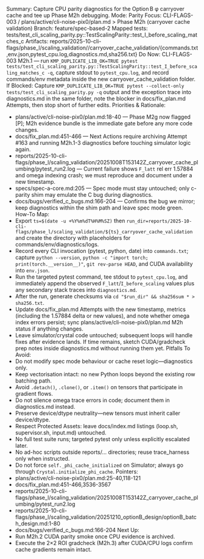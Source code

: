 Summary: Capture CPU parity diagnostics for the Option B φ carryover cache and tee up Phase M2h debugging.
Mode: Parity
Focus: CLI-FLAGS-003 / plans/active/cli-noise-pix0/plan.md > Phase M2h (carryover cache validation)
Branch: feature/spec-based-2
Mapped tests: tests/test_cli_scaling_parity.py::TestScalingParity::test_I_before_scaling_matches_c
Artifacts: reports/2025-10-cli-flags/phase_l/scaling_validation/<timestamp>/carryover_cache_validation/{commands.txt,env.json,pytest_cpu.log,diagnostics.md,sha256.txt}
Do Now: CLI-FLAGS-003 M2h.1 — run `KMP_DUPLICATE_LIB_OK=TRUE pytest tests/test_cli_scaling_parity.py::TestScalingParity::test_I_before_scaling_matches_c -q`, capture stdout to `pytest_cpu.log`, and record commands/env metadata inside the new carryover_cache_validation folder.
If Blocked: Capture `KMP_DUPLICATE_LIB_OK=TRUE pytest --collect-only tests/test_cli_scaling_parity.py -q` output and the exception trace into diagnostics.md in the same folder, note the blocker in docs/fix_plan.md Attempts, then stop short of further edits.
Priorities & Rationale:
- plans/active/cli-noise-pix0/plan.md:18-40 — Phase M2g now flagged [P]; M2h evidence bundle is the immediate gate before any more code changes.
- docs/fix_plan.md:451-466 — Next Actions require archiving Attempt #163 and running M2h.1-3 diagnostics before touching simulator logic again.
- reports/2025-10-cli-flags/phase_l/scaling_validation/20251008T153142Z_carryover_cache_plumbing/pytest_run2.log — Current failure shows `F_latt` rel err 1.57884 and omega indexing crash; we must reproduce and document under a new timestamp.
- specs/spec-a-core.md:205 — Spec mode must stay untouched; only c-parity shim may emulate the C bug during diagnostics.
- docs/bugs/verified_c_bugs.md:166-204 — Confirms the bug we mirror; keep diagnostics within the shim path and leave spec mode green.
How-To Map:
- Export `ts=$(date -u +%Y%m%dT%H%M%SZ)` then `run_dir=reports/2025-10-cli-flags/phase_l/scaling_validation/${ts}_carryover_cache_validation` and create the directory with placeholders for commands/env/diagnostics/logs.
- Record every CLI invocation (pytest, python, date) into `commands.txt`; capture `python --version`, `python -c "import torch; print(torch.__version__)"`, `git rev-parse HEAD`, and CUDA availability into `env.json`.
- Run the targeted pytest command, tee stdout to `pytest_cpu.log`, and immediately append the observed `F_latt`/`I_before_scaling` values plus any secondary stack traces into `diagnostics.md`.
- After the run, generate checksums via `cd "$run_dir" && sha256sum * > sha256.txt`.
- Update docs/fix_plan.md Attempts with the new timestamp, metrics (including the 1.57884 delta or new values), and note whether omega index errors persist; sync plans/active/cli-noise-pix0/plan.md M2h status if anything changes.
- Leave simulator/crystal code untouched; subsequent loops will handle fixes after evidence lands. If time remains, sketch CUDA/gradcheck prep notes inside diagnostics.md without running them yet.
Pitfalls To Avoid:
- Do not modify spec mode behaviour or cache reset logic—diagnostics only.
- Keep vectorisation intact: no new Python loops beyond the existing row batching path.
- Avoid `.detach()`, `.clone()`, or `.item()` on tensors that participate in gradient flows.
- Do not silence omega trace errors in code; document them in diagnostics.md instead.
- Preserve device/dtype neutrality—new tensors must inherit caller device/dtype.
- Respect Protected Assets: leave docs/index.md listings (loop.sh, supervisor.sh, input.md) untouched.
- No full test suite runs; targeted pytest only unless explicitly escalated later.
- No ad-hoc scripts outside reports/… directories; reuse trace_harness only when instructed.
- Do not force `self._phi_cache_initialized` on Simulator; always go through `Crystal.initialize_phi_cache`.
Pointers:
- plans/active/cli-noise-pix0/plan.md:25-40,118-121
- docs/fix_plan.md:451-466,3536-3567
- reports/2025-10-cli-flags/phase_l/scaling_validation/20251008T153142Z_carryover_cache_plumbing/pytest_run2.log
- reports/2025-10-cli-flags/phase_l/scaling_validation/20251210_optionB_design/optionB_batch_design.md:1-80
- docs/bugs/verified_c_bugs.md:166-204
Next Up:
- Run M2h.2 CUDA parity smoke once CPU evidence is archived.
- Execute the 2×2 ROI gradcheck (M2h.3) after CUDA/CPU logs confirm cache gradients remain intact.
